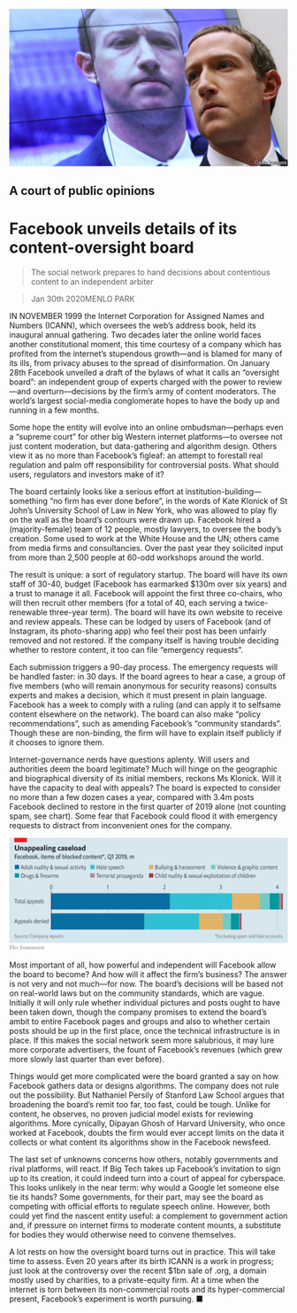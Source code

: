 ![](./images/20200201_WBP502.jpg)

## A court of public opinions

# Facebook unveils details of its content-oversight board

> The social network prepares to hand decisions about contentious content to an independent arbiter

> Jan 30th 2020MENLO PARK

IN NOVEMBER 1999 the Internet Corporation for Assigned Names and Numbers (ICANN), which oversees the web’s address book, held its inaugural annual gathering. Two decades later the online world faces another constitutional moment, this time courtesy of a company which has profited from the internet’s stupendous growth—and is blamed for many of its ills, from privacy abuses to the spread of disinformation. On January 28th Facebook unveiled a draft of the bylaws of what it calls an “oversight board”: an independent group of experts charged with the power to review—and overturn—decisions by the firm’s army of content moderators. The world’s largest social-media conglomerate hopes to have the body up and running in a few months.

Some hope the entity will evolve into an online ombudsman—perhaps even a “supreme court” for other big Western internet platforms—to oversee not just content moderation, but data-gathering and algorithm design. Others view it as no more than Facebook’s figleaf: an attempt to forestall real regulation and palm off responsibility for controversial posts. What should users, regulators and investors make of it?

The board certainly looks like a serious effort at institution-building—something “no firm has ever done before”, in the words of Kate Klonick of St John’s University School of Law in New York, who was allowed to play fly on the wall as the board’s contours were drawn up. Facebook hired a (majority-female) team of 12 people, mostly lawyers, to oversee the body’s creation. Some used to work at the White House and the UN; others came from media firms and consultancies. Over the past year they solicited input from more than 2,500 people at 60-odd workshops around the world.

The result is unique: a sort of regulatory startup. The board will have its own staff of 30-40, budget (Facebook has earmarked $130m over six years) and a trust to manage it all. Facebook will appoint the first three co-chairs, who will then recruit other members (for a total of 40, each serving a twice-renewable three-year term). The board will have its own website to receive and review appeals. These can be lodged by users of Facebook (and of Instagram, its photo-sharing app) who feel their post has been unfairly removed and not restored. If the company itself is having trouble deciding whether to restore content, it too can file “emergency requests”.

Each submission triggers a 90-day process. The emergency requests will be handled faster: in 30 days. If the board agrees to hear a case, a group of five members (who will remain anonymous for security reasons) consults experts and makes a decision, which it must present in plain language. Facebook has a week to comply with a ruling (and can apply it to selfsame content elsewhere on the network). The board can also make “policy recommendations”, such as amending Facebook’s “community standards”. Though these are non-binding, the firm will have to explain itself publicly if it chooses to ignore them.

Internet-governance nerds have questions aplenty. Will users and authorities deem the board legitimate? Much will hinge on the geographic and biographical diversity of its initial members, reckons Ms Klonick. Will it have the capacity to deal with appeals? The board is expected to consider no more than a few dozen cases a year, compared with 3.4m posts Facebook declined to restore in the first quarter of 2019 alone (not counting spam, see chart). Some fear that Facebook could flood it with emergency requests to distract from inconvenient ones for the company.

![](./images/20200201_WBC308.png)

Most important of all, how powerful and independent will Facebook allow the board to become? And how will it affect the firm’s business? The answer is not very and not much—for now. The board’s decisions will be based not on real-world laws but on the community standards, which are vague. Initially it will only rule whether individual pictures and posts ought to have been taken down, though the company promises to extend the board’s ambit to entire Facebook pages and groups and also to whether certain posts should be up in the first place, once the technical infrastructure is in place. If this makes the social network seem more salubrious, it may lure more corporate advertisers, the fount of Facebook’s revenues (which grew more slowly last quarter than ever before).

Things would get more complicated were the board granted a say on how Facebook gathers data or designs algorithms. The company does not rule out the possibility. But Nathaniel Persily of Stanford Law School argues that broadening the board’s remit too far, too fast, could be tough. Unlike for content, he observes, no proven judicial model exists for reviewing algorithms. More cynically, Dipayan Ghosh of Harvard University, who once worked at Facebook, doubts the firm would ever accept limits on the data it collects or what content its algorithms show in the Facebook newsfeed.

The last set of unknowns concerns how others, notably governments and rival platforms, will react. If Big Tech takes up Facebook’s invitation to sign up to its creation, it could indeed turn into a court of appeal for cyberspace. This looks unlikely in the near term: why would a Google let someone else tie its hands? Some governments, for their part, may see the board as competing with official efforts to regulate speech online. However, both could yet find the nascent entity useful: a complement to government action and, if pressure on internet firms to moderate content mounts, a substitute for bodies they would otherwise need to convene themselves.

A lot rests on how the oversight board turns out in practice. This will take time to assess. Even 20 years after its birth ICANN is a work in progress; just look at the controversy over the recent $1bn sale of .org, a domain mostly used by charities, to a private-equity firm. At a time when the internet is torn between its non-commercial roots and its hyper-commercial present, Facebook’s experiment is worth pursuing. ■